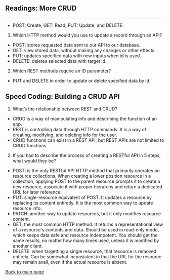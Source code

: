 ## Readings: More CRUD
---
- POST: Create, GET: Read, PUT: Update, and DELETE. 
1. Which HTTP method would you use to update a record through an API?
- POST: stores requested data sent to our API to our database.
- GET: view stored data, without making any changes or other effects. 
- PUT: updates specified data with new inputs when id is used. 
- DELETE: deletes selected data with target id. 

2. Which REST methods require an ID parameter?
- PUT and DELETE in order to update or delete specified data by id. 

## Speed Coding: Building a CRUD API

1. What’s the relationship between REST and CRUD?
- CRUD is a way of manipulating info and describing the function of an app. 
- REST is controlling data through HTTP commands. It is a way of creating, modifying, and deleting info for the user. 
- CRUD functions can exist in a REST API, but REST APIs are not limited to CRUD functions. 

2. If you had to describe the process of creating a RESTful API in 5 steps, what would they be?
- POST: is the only RESTful API HTTP method that primarily operates on resource collections. When creating a lower position resource in a collection, applying POST to the parent resource prompts it to create a new resource, associate it with proper hierarchy and return a dedicated URL for later reference. 
- PUT: single-resource equivalent of POST. It updates a resource by replacing its content entiretly. It is the most common way to update resource info. 
- PATCH: another way to update resources, but it only modifies resource content. 
- GET: the most common HTTP method. It returns a representational view of a resource's contents and data. Should be used in read-only mode, which keeps data safe and resource indempotent. You should get the same results, no matter how many times used, unless it is modified by another client. 
- DELETE: when targetting a single resource, that resource is removed entirely. Can be somewhat inconsistent in that the URL for the resource may remain avail, even if the actual resource is absent.

[Back to main page](README.md)
